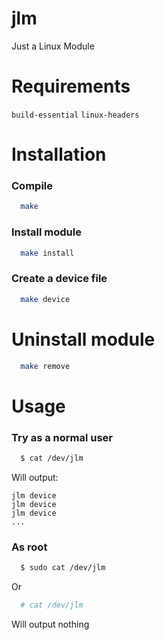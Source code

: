 # jlm
Just a Linux Module

# Requirements
`build-essential` `linux-headers`

# Installation
### Compile
```bash
  make 
```
### Install module
```bash
  make install
```
### Create a device file
```bash
  make device
```

# Uninstall module
```bash
  make remove
```

# Usage
### Try as a normal user
```bash
  $ cat /dev/jlm
```
Will output:
```text
jlm device
jlm device
jlm device
...
```

### As root
```bash
  $ sudo cat /dev/jlm
```
Or
```bash
  # cat /dev/jlm
```
Will output nothing
